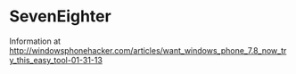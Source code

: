 SevenEighter
===

Information at http://windowsphonehacker.com/articles/want_windows_phone_7.8_now_try_this_easy_tool-01-31-13